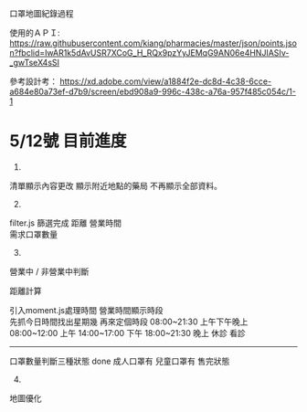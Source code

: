 口罩地圖紀錄過程

使用的ＡＰＩ:
https://raw.githubusercontent.com/kiang/pharmacies/master/json/points.json?fbclid=IwAR1k5dAvUSR7XCoG_H_RQx9pzYyJEMqG9AN06e4HNJIASIv-_gwTseX4sSI

參考設計考：
https://xd.adobe.com/view/a1884f2e-dc8d-4c38-6cce-a684e80a73ef-d7b9/screen/ebd908a9-996c-438c-a76a-957f485c054c/1-1


# 5/12號 目前進度
1.
清單顯示內容更改
顯示附近地點的藥局
不再顯示全部資料。

2.
filter.js
篩選完成
距離
營業時間      
需求口罩數量


3.
營業中 / 非營業中判斷

距離計算 

引入moment.js處理時間
營業時間顯示時段     
先抓今日時間找出星期幾
再來定個時段
08:00~21:30 上午下午晚上
08:00~12:00 上午
14:00~17:00 下午
18:00~21:30 晚上
休診
看診

-------------------------
口罩數量判斷三種狀態 done
成人口罩有
兒童口罩有
售完狀態

4.
地圖優化



